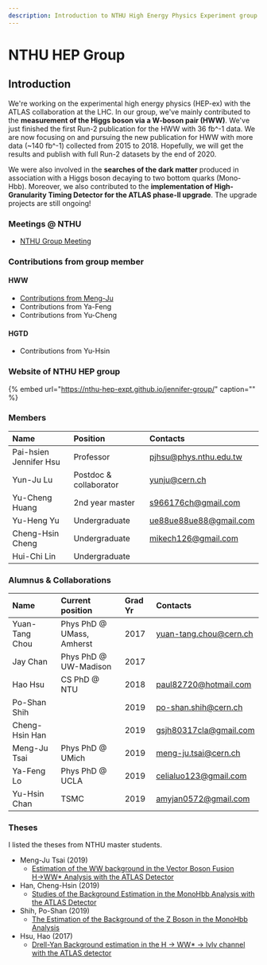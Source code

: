 ```yaml
---
description: Introduction to NTHU High Energy Physics Experiment group
---
```


# NTHU HEP Group

## Introduction

We're working on the experimental high energy physics \(HEP-ex\) with the ATLAS collaboration at the LHC. In our group, we've mainly contributed to the **measurement of the Higgs boson via a W-boson pair \(HWW\)**. We've just finished the first Run-2 publication for the HWW with 36 fb^-1 data. We are now focusing on and pursuing the new publication for HWW with more data \(~140 fb^-1\) collected from 2015 to 2018. Hopefully, we will get the results and publish with full Run-2 datasets by the end of 2020. 

We were also involved in the **searches of the dark matter** produced in association with a Higgs boson decaying to two bottom quarks \(Mono-Hbb\). Moreover, we also contributed to the **implementation of High-Granularity Timing Detector for the ATLAS phase-II upgrade**. The upgrade projects are still ongoing!  

### Meetings @ NTHU

* [NTHU Group Meeting](https://indico.cern.ch/category/9447/)

### Contributions from group member

#### HWW

* [Contributions from Meng-Ju](http://metsai.web.cern.ch/metsai/meeting/Meng-Ju-Contributions.html)
* Contributions from Ya-Feng
* Contributions from Yu-Cheng

#### HGTD

* Contributions from Yu-Hsin

### Website of NTHU HEP group

{% embed url="https://nthu-hep-expt.github.io/jennifer-group/" caption="" %}

### Members

| Name | Position | Contacts |
| :--- | :--- | :--- |
| Pai-hsien Jennifer Hsu | Professor | pjhsu@phys.nthu.edu.tw |
| Yun-Ju Lu | Postdoc & collaborator | yunju@cern.ch |
| Yu-Cheng Huang | 2nd year master | s966176ch@gmail.com |
| Yu-Heng Yu | Undergraduate | ue88ue88ue88@gmail.com |
| Cheng-Hsin Cheng | Undergraduate | mikech126@gmail.com |
| Hui-Chi Lin | Undergraduate |  |

### Alumnus & Collaborations

| Name | Current position | Grad Yr | Contacts |
| :--- | :--- | :--- | :--- |
| Yuan-Tang Chou | Phys PhD @ UMass, Amherst | 2017 | yuan-tang.chou@cern.ch |
| Jay Chan | Phys PhD @ UW-Madison | 2017 |  |
| Hao Hsu | CS PhD @ NTU | 2018 | paul82720@hotmail.com |
| Po-Shan Shih |  | 2019 | po-shan.shih@cern.ch |
| Cheng-Hsin Han |  | 2019 | gsjh80317cla@gmail.com |
| Meng-Ju Tsai | Phys PhD @ UMich | 2019 | meng-ju.tsai@cern.ch |
| Ya-Feng Lo | Phys PhD @ UCLA | 2019 | celialuo123@gmail.com |
| Yu-Hsin Chan | TSMC | 2019 | amyjan0572@gmail.com |

### Theses

I listed the theses from NTHU master students. 

* Meng-Ju Tsai \(2019\)
  * [Estimation of the WW background in the Vector Boson Fusion H→WW\* Analysis with the ATLAS Detector](https://hdl.handle.net/11296/9eu89a)
* Han, Cheng-Hsin \(2019\)
  * [Studies of the Background Estimation in the MonoHbb Analysis with the ATLAS Detector](https://hdl.handle.net/11296/pu56kw)
* Shih, Po-Shan \(2019\)
  * [The Estimation of the Background of the Z Boson in the MonoHbb Analysis](https://hdl.handle.net/11296/tq78w9)
* Hsu, Hao \(2017\)
  * [Drell-Yan Background estimation in the H → WW\* → lvlv channel with the ATLAS detector](https://hdl.handle.net/11296/9u8t89)

